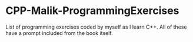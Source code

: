 # CPP-Malik-ProgrammingExercises
List of programming exercises coded by myself as I learn C++. All of these have a prompt included from the book itself. 
